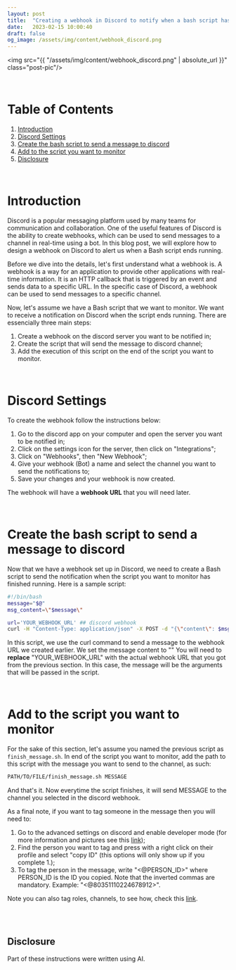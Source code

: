 ```yaml
---
layout: post
title:  "Creating a webhook in Discord to notify when a bash script has finished running"
date:   2023-02-15 10:00:40
draft: false
og_image: /assets/img/content/webhook_discord.png
---
```


<img src="{{ "/assets/img/content/webhook_discord.png" | absolute_url }}" class="post-pic"/>

<br />


# Table of Contents
1. [Introduction](#Introduction)
2. [Discord Settings](#Discord-Settings)
3. [Create the bash script to send a message to discord](#Create-the-bash-script-to-send-a-message-to-discord)
4. [Add to the script you want to monitor](#Add-to-the-script-you-want-to-monitor)
4. [Disclosure](#Disclosure)

<br />

# Introduction
Discord is a popular messaging platform used by many teams for communication and collaboration. One of the useful features of Discord is the ability to create webhooks, which can be used to send messages to a channel in real-time using a bot. In this blog post, we will explore how to design a webhook on Discord to alert us when a Bash script ends running.
<br />

Before we dive into the details, let's first understand what a webhook is. A webhook is a way for an application to provide other applications with real-time information. It is an HTTP callback that is triggered by an event and sends data to a specific URL. In the specific case of Discord, a webhook can be used to send messages to a specific channel.
<br />

Now, let's assume we have a Bash script that we want to monitor. We want to receive a notification on Discord when the script ends running. There are essencially three main steps:
1. Create a webhook on the discord server you want to be notified in;
2. Create the script that will send the message to discord channel;
3. Add the execution of this script on the end of the script you want to monitor.

<br />

# Discord Settings
To create the webhook follow the instructions below:

1. Go to the discord app on your computer and open the server you want to be notified in;
2. Click on the settings icon for the server, then click on "Integrations";
3. Click on "Webhooks", then "New Webhook";
4. Give your webhook (Bot) a name and select the channel you want to send the notifications to;
5. Save your changes and your webhook is now created.

The webhook will have a **webhook URL** that you will need later.

<br />

# Create the bash script to send a message to discord
Now that we have a webhook set up in Discord, we need to create a Bash script to send the notification when the script you want to monitor has finished running. Here is a sample script:

```bash
#!/bin/bash
message="$@"
msg_content=\"$message\"

url='YOUR_WEBHOOK_URL' ## discord webhook
curl -H "Content-Type: application/json" -X POST -d "{\"content\": $msg_content}" $url
```

In this script, we use the curl command to send a message to the webhook URL we created earlier. We set the message content to ""
You will need to **replace** "YOUR_WEBHOOK_URL" with the actual webhook URL that you got from the previous section.
In this case, the message will be the arguments that will be passed in the script.

<br />


# Add to the script you want to monitor
For the sake of this section, let's assume you named the previous script as `finish_message.sh`. 
In end of the script you want to monitor, add the path to this script with the message you want to send to the channel, as such:

```bash
PATH/TO/FILE/finish_message.sh MESSAGE
```

And that's it. Now everytime the script finishes, it will send MESSAGE to the channel you selected in the discord webhook.

As a final note, if you want to tag someone in the message then you will need to:
1. Go to the advanced settings on discord and enable developer mode (for more information and pictures see this [link](https://www.businessinsider.com/guides/tech/discord-id));
2. Find the person you want to tag and press with a right click on their profile and select "copy ID" (this options will only show up if you complete 1.);
3. To tag the person in the message, write "<@PERSON_ID>" where PERSON_ID is the ID you copied. Note that the inverted commas are mandatory. Example: "<@80351110224678912>". 

Note you can also tag roles, channels, to see how, check this [link](https://discord.com/developers/docs/reference#message-formatting-formats).



<br /><br />


## Disclosure
Part of these instructions were written using AI.